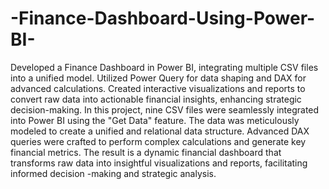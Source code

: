 # -Finance-Dashboard-Using-Power-BI-
Developed a Finance Dashboard in Power BI, integrating multiple CSV files into a unified model. Utilized Power Query for data shaping and DAX for advanced calculations. Created interactive visualizations and reports to convert raw data into actionable financial insights, enhancing strategic decision-making. In this project, nine CSV files were seamlessly integrated into Power BI using the "Get Data" feature. The data was meticulously modeled to create a unified and relational data structure. Advanced DAX queries were crafted to perform complex calculations and generate key financial metrics. The result is a dynamic financial dashboard that transforms raw data into insightful visualizations and reports, facilitating informed decision -making and strategic analysis.
